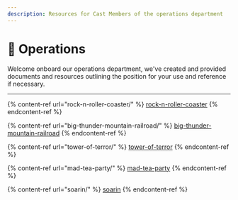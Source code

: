```yaml
---
description: Resources for Cast Members of the operations department
---
```


# 📑 Operations

Welcome onboard our operations department, we've created and provided documents and resources outlining the position for your use and reference if necessary.

***

{% content-ref url="rock-n-roller-coaster/" %}
[rock-n-roller-coaster](rock-n-roller-coaster/)
{% endcontent-ref %}

{% content-ref url="big-thunder-mountain-railroad/" %}
[big-thunder-mountain-railroad](big-thunder-mountain-railroad/)
{% endcontent-ref %}

{% content-ref url="tower-of-terror/" %}
[tower-of-terror](tower-of-terror/)
{% endcontent-ref %}

{% content-ref url="mad-tea-party/" %}
[mad-tea-party](mad-tea-party/)
{% endcontent-ref %}

{% content-ref url="soarin/" %}
[soarin](soarin/)
{% endcontent-ref %}
